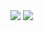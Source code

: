 <picture>
<source 
  srcset="https://github-readme-stats-xfl03.vercel.app/api?username=xfl03&hide=contribs&show_icons=true&theme=github_dark&count_private=true&include_all_commits=true&hide_rank=true&disable_animations=true&hide_border=true&cache_seconds=86400&card_width=300"
  media="(prefers-color-scheme: dark)"
/>
<source
  srcset="https://github-readme-stats-xfl03.vercel.app/api?username=xfl03&hide=contribs&show_icons=true&theme=graywhite&count_private=true&include_all_commits=true&hide_rank=true&disable_animations=true&hide_border=true&cache_seconds=86400&card_width=300"
  media="(prefers-color-scheme: light), (prefers-color-scheme: no-preference)"
/>
<img src="https://github-readme-stats-xfl03.vercel.app/api?username=xfl03&hide=contribs&show_icons=true&theme=graywhite&count_private=true&include_all_commits=true&hide_rank=true&disable_animations=true&hide_border=true&cache_seconds=86400&card_width=300" />
</picture>
<picture>
<source 
  srcset="https://github-readme-stats-xfl03.vercel.app/api/top-langs/?username=xfl03&layout=compact&theme=github_dark&hide_border=true&cache_seconds=86400)](https://github.com/xfl03"
  media="(prefers-color-scheme: dark)"
/>
<source
  srcset="https://github-readme-stats-xfl03.vercel.app/api/top-langs/?username=xfl03&layout=compact&theme=graywhite&hide_border=true&cache_seconds=86400)](https://github.com/xfl03"
  media="(prefers-color-scheme: light), (prefers-color-scheme: no-preference)"
/>
<img src="https://github-readme-stats-xfl03.vercel.app/api/top-langs/?username=xfl03&layout=compact&theme=graywhite&hide_border=true&cache_seconds=86400)](https://github.com/xfl03" />
</picture>
